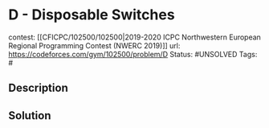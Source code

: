 # D - Disposable Switches

contest: [[CFICPC/102500/102500|2019-2020 ICPC Northwestern European Regional Programming Contest (NWERC 2019)]]
url: https://codeforces.com/gym/102500/problem/D
Status: #UNSOLVED
Tags: #

## Description

## Solution

